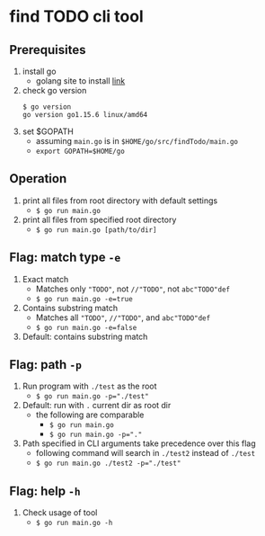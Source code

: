 # find TODO cli tool

## Prerequisites
1. install go
    + golang site to install [link](https://golang.org/doc/install)
1. check go version
    ```
    $ go version
    go version go1.15.6 linux/amd64
    ```
1. set $GOPATH
    + assuming `main.go` is in `$HOME/go/src/findTodo/main.go`
    + `export GOPATH=$HOME/go`

## Operation
1. print all files from root directory with default settings
    + `$ go run main.go`
1. print all files from specified root directory
    + `$ go run main.go [path/to/dir]`

## Flag: match type `-e`
1. Exact match 
    + Matches only `"TODO"`, not `//"TODO"`, not `abc"TODO"def`
    + `$ go run main.go -e=true`
1. Contains substring match
    + Matches all `"TODO"`, `//"TODO"`, and `abc"TODO"def`
    + `$ go run main.go -e=false`
1. Default: contains substring match

## Flag: path `-p`
1. Run program with `./test` as the root
    + `$ go run main.go -p="./test"`
1. Default: run with `.` current dir as root dir
    + the following are comparable
        + `$ go run main.go`
        + `$ go run main.go -p="."`
1. Path specified in CLI arguments take precedence over this flag
    + following command will search in `./test2` instead of `./test`
    + `$ go run main.go ./test2 -p="./test"`


## Flag: help `-h`
1. Check usage of tool
    + `$ go run main.go -h`

